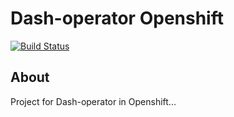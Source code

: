 # Dash-operator Openshift

[![Build Status](https://app.travis-ci.com/Armadik/dash-operator-test.svg?branch=master)](https://app.travis-ci.com/Armadik/dash-operator-test)

## About

Project for Dash-operator in Openshift...


